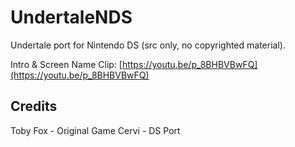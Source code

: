 # UndertaleNDS
Undertale port for Nintendo DS (src only, no copyrighted material).

Intro & Screen Name Clip: [https://youtu.be/p_8BHBVBwFQ](https://youtu.be/p_8BHBVBwFQ)

## Credits
Toby Fox - Original Game
Cervi - DS Port
